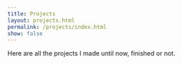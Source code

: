 ```yaml
---
title: Projects
layout: projects.html
permalink: /projects/index.html
show: false
---
```


Here are all the projects I made until now, finished or not.
